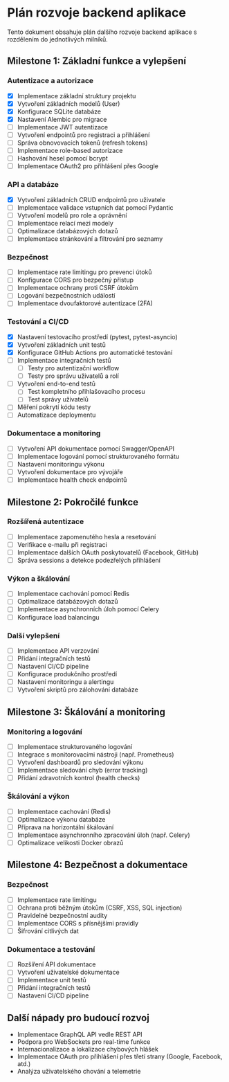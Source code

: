 # Plán rozvoje backend aplikace

Tento dokument obsahuje plán dalšího rozvoje backend aplikace s rozdělením do jednotlivých milníků.

## Milestone 1: Základní funkce a vylepšení

### Autentizace a autorizace
- [x] Implementace základní struktury projektu
- [x] Vytvoření základních modelů (User)
- [x] Konfigurace SQLite databáze
- [x] Nastavení Alembic pro migrace
- [ ] Implementace JWT autentizace
- [ ] Vytvoření endpointů pro registraci a přihlášení
- [ ] Správa obnovovacích tokenů (refresh tokens)
- [ ] Implementace role-based autorizace
- [ ] Hashování hesel pomocí bcrypt
- [ ] Implementace OAuth2 pro přihlášení přes Google

### API a databáze
- [x] Vytvoření základních CRUD endpointů pro uživatele
- [ ] Implementace validace vstupních dat pomocí Pydantic
- [ ] Vytvoření modelů pro role a oprávnění
- [ ] Implementace relací mezi modely
- [ ] Optimalizace databázových dotazů
- [ ] Implementace stránkování a filtrování pro seznamy

### Bezpečnost
- [ ] Implementace rate limitingu pro prevenci útoků
- [ ] Konfigurace CORS pro bezpečný přístup
- [ ] Implementace ochrany proti CSRF útokům
- [ ] Logování bezpečnostních událostí
- [ ] Implementace dvoufaktorové autentizace (2FA)

### Testování a CI/CD
- [x] Nastavení testovacího prostředí (pytest, pytest-asyncio)
- [x] Vytvoření základních unit testů
- [x] Konfigurace GitHub Actions pro automatické testování
- [ ] Implementace integračních testů
  - [ ] Testy pro autentizační workflow
  - [ ] Testy pro správu uživatelů a rolí
- [ ] Vytvoření end-to-end testů
  - [ ] Test kompletního přihlašovacího procesu
  - [ ] Test správy uživatelů
- [ ] Měření pokrytí kódu testy
- [ ] Automatizace deploymentu

### Dokumentace a monitoring
- [ ] Vytvoření API dokumentace pomocí Swagger/OpenAPI
- [ ] Implementace logování pomocí strukturovaného formátu
- [ ] Nastavení monitoringu výkonu
- [ ] Vytvoření dokumentace pro vývojáře
- [ ] Implementace health check endpointů

## Milestone 2: Pokročilé funkce

### Rozšířená autentizace
- [ ] Implementace zapomenutého hesla a resetování
- [ ] Verifikace e-mailu při registraci
- [ ] Implementace dalších OAuth poskytovatelů (Facebook, GitHub)
- [ ] Správa sessions a detekce podezřelých přihlášení

### Výkon a škálování
- [ ] Implementace cachování pomocí Redis
- [ ] Optimalizace databázových dotazů
- [ ] Implementace asynchronních úloh pomocí Celery
- [ ] Konfigurace load balancingu

### Další vylepšení
- [ ] Implementace API verzování
- [ ] Přidání integračních testů
- [ ] Nastavení CI/CD pipeline
- [ ] Konfigurace produkčního prostředí
- [ ] Nastavení monitoringu a alertingu
- [ ] Vytvoření skriptů pro zálohování databáze

## Milestone 3: Škálování a monitoring

### Monitoring a logování
- [ ] Implementace strukturovaného logování
- [ ] Integrace s monitorovacími nástroji (např. Prometheus)
- [ ] Vytvoření dashboardů pro sledování výkonu
- [ ] Implementace sledování chyb (error tracking)
- [ ] Přidání zdravotních kontrol (health checks)

### Škálování a výkon
- [ ] Implementace cachování (Redis)
- [ ] Optimalizace výkonu databáze
- [ ] Příprava na horizontální škálování
- [ ] Implementace asynchronního zpracování úloh (např. Celery)
- [ ] Optimalizace velikosti Docker obrazů

## Milestone 4: Bezpečnost a dokumentace

### Bezpečnost
- [ ] Implementace rate limitingu
- [ ] Ochrana proti běžným útokům (CSRF, XSS, SQL injection)
- [ ] Pravidelné bezpečnostní audity
- [ ] Implementace CORS s přísnějšími pravidly
- [ ] Šifrování citlivých dat

### Dokumentace a testování
- [ ] Rozšíření API dokumentace
- [ ] Vytvoření uživatelské dokumentace
- [ ] Implementace unit testů
- [ ] Přidání integračních testů
- [ ] Nastavení CI/CD pipeline

## Další nápady pro budoucí rozvoj

- Implementace GraphQL API vedle REST API
- Podpora pro WebSockets pro real-time funkce
- Internacionalizace a lokalizace chybových hlášek
- Implementace OAuth pro přihlášení přes třetí strany (Google, Facebook, atd.)
- Analýza uživatelského chování a telemetrie 